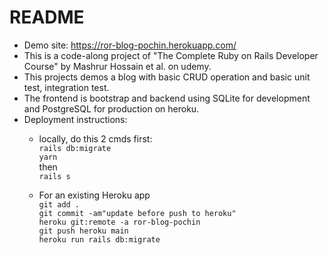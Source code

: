 # README
* Demo site: https://ror-blog-pochin.herokuapp.com/
* This is a code-along project of "The Complete Ruby on Rails Developer Course" by Mashrur Hossain et al. on udemy.
* This projects demos a blog with basic CRUD operation and basic unit test, integration test.
* The frontend is bootstrap and backend using SQLite for development and PostgreSQL for production on heroku.
* Deployment instructions:<br>
  * locally, do this 2 cmds first: <br>
```rails db:migrate```<br>
```yarn```<br>
then<br>
```rails s```

  * For an existing Heroku app<br>
```git add .```<br>
```git commit -am"update before push to heroku"```<br>
```heroku git:remote -a ror-blog-pochin```<br>
```git push heroku main```<br>
```heroku run rails db:migrate```<br>

